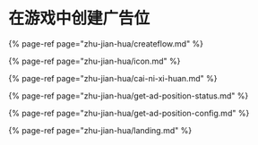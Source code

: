 # 在游戏中创建广告位



{% page-ref page="zhu-jian-hua/createflow.md" %}

{% page-ref page="zhu-jian-hua/icon.md" %}

{% page-ref page="zhu-jian-hua/cai-ni-xi-huan.md" %}

{% page-ref page="zhu-jian-hua/get-ad-position-status.md" %}

{% page-ref page="zhu-jian-hua/get-ad-position-config.md" %}

{% page-ref page="zhu-jian-hua/landing.md" %}

